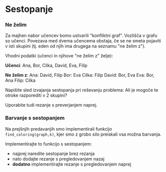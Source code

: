 # Sestopanje


### Ne želim
Za majhen nabor učencev bomo ustvarili "konfliktni graf". Vozlišča v grafu so učenci. Povezava med dvema učencema obstaja, če se ne smeta pojaviti v isti skupini (tj. eden od njih ima drugega na seznamu "ne želim z").

Vhodni podatki (učenci in njihove "ne želim z" želje):

**Učenci**: Ana, Bor, Cilka, David, Eva, Filip

**Ne želim z**:
Ana: David, Filip
Bor: Eva
Cilka: Filip
David: Bor, Eva
Eva: Bor, Ana
Filip: Cilka

Napišite sled izvajanja sestopanja pri reševanju problema: Ali je mogoče te otroke razporediti v 2 skupini?

Uporabite tudi rezanje s preverjanjem naprej.


### Barvanje s sestopanjem
Na prejšnjih predavanjih smo implementirali funkcijo `find_coloring(graph,k)`, kjer smo z grobo silo preiskali vsa možna barvanja.

Implementirajte to funkcijo s sestopanjem:

 - najprej naredite  sestopanje brez rezanja
- nato dodajte rezanje s pregledovanjem nazaj
- **dodatno** implementirajte rezanje s pregledovanjem naprej

